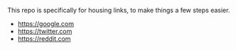 This repo is specifically for housing links, to make things a few steps easier. 

- https://google.com
- https://twitter.com
- https://reddit.com
